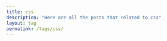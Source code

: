 ```yaml
---
title: css
description: "Here are all the posts that related to css"
layout: tag
permalink: /tags/css/
---
```

